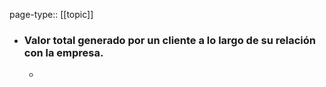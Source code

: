 page-type:: [[topic]]
- ### Valor total generado por un cliente a lo largo de su relación con la empresa.
  - 


